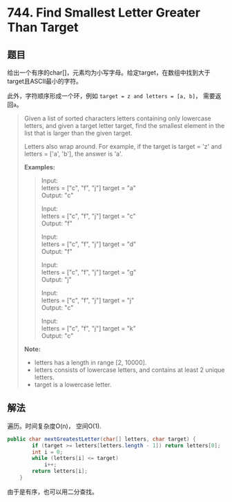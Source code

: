 # 744. Find Smallest Letter Greater Than Target

## 题目

给出一个有序的char[]，元素均为小写字母。给定target，在数组中找到大于target且ASCII最小的字符。

此外，字符顺序形成一个环，例如 `target = z and letters = [a, b]`， 需要返回`a`。

>Given a list of sorted characters letters containing only lowercase letters, and given a target letter target, find the smallest element in the list that is larger than the given target.
>
>Letters also wrap around. For example, if the target is target = 'z' and letters = ['a', 'b'], the answer is 'a'.
>
>**Examples:**
>
>>Input:  
>>letters = ["c", "f", "j"]
>>target = "a"  
>>Output: "c"
>>
>>Input:  
>>letters = ["c", "f", "j"]
>>target = "c"  
>>Output: "f"
>>
>>Input:  
>>letters = ["c", "f", "j"]
>>target = "d"  
>>Output: "f"
>>
>>Input:  
>>letters = ["c", "f", "j"]
>>target = "g"  
>>Output: "j"
>>
>>Input:  
>>letters = ["c", "f", "j"]
>>target = "j"  
>>Output: "c"
>>
>>Input:  
>>letters = ["c", "f", "j"]
>>target = "k"  
>>Output: "c"
>
>**Note:**
>
> - letters has a length in range [2, 10000].
> - letters consists of lowercase letters, and contains at least 2 unique letters.
> - target is a lowercase letter.

## 解法

遍历。时间复杂度O(n)， 空间O(1).

```java
public char nextGreatestLetter(char[] letters, char target) {
        if (target >= letters[letters.length - 1]) return letters[0];
        int i = 0;
        while (letters[i] <= target)
            i++;
        return letters[i];
    }
```

由于是有序，也可以用二分查找。
